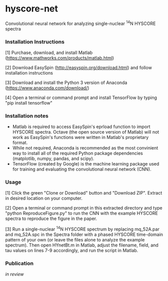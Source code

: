# hyscore-net
Convolutional neural network for analyzing single-nuclear <sup>14</sup>N HYSCORE spectra

### Installation Instructions
[1] Purchase, download, and install Matlab (https://www.mathworks.com/products/matlab.html)

[2] Download EasySpin (http://easyspin.org/download.html) and follow installation instructions

[3] Download and install the Python 3 version of Anaconda (https://www.anaconda.com/download/)

[4] Open a terminal or command prompt and install TensorFlow by typing "pip install tensorflow"

### Installation notes
- Matlab is required to access EasySpin's eprload function to import HYSCORE spectra. Octave (the open source version of Matlab) will not work as EasySpin's functions were written in Matlab's proprietary format.
- While not required, Anaconda is recommended as the most convinient way to install all of the required Python package dependencies (matplotlib, numpy, pandas, and scipy).
- TensorFlow (created by Google) is the machine learning package used for training and evaluating the convolutional neural network (CNN).

### Usage
[1] Click the green "Clone or Download" button and "Download ZIP". Extract in desired location on your computer.

[2] Open a terminal or command prompt in this extracted directory and type "python ReproduceFigure.py" to run the CNN with the example HYSCORE spectra to reproduce the figure in the paper.

[3] Run a single-nuclear <sup>14</sup>N HYSCORE spectrum by replacing mq_52A.par and mq_52A.spc in the Spectra folder with a phased HYSCORE time-domain pattern of your own (or leave the files alone to analyze the example spectrum). Then open HYnetBt.m in Matlab, adjust the filename, field, and tau values on lines 7-9 accordingly, and run the script in Matlab.

### Publication
<i>in review</i>
